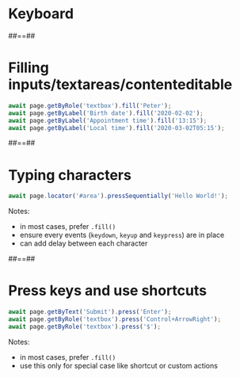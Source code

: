 <!-- .slide: class="transition" -->

# Keyboard

##==##

<!-- .slide: class="with-code" -->

# Filling inputs/textareas/contenteditable

```TypeScript [1|2|3|4|1-4]
await page.getByRole('textbox').fill('Peter');
await page.getByLabel('Birth date').fill('2020-02-02');
await page.getByLabel('Appointment time').fill('13:15');
await page.getByLabel('Local time').fill('2020-03-02T05:15');
```
<!-- .element: class="big-code" -->

##==##

<!-- .slide: class="with-code" -->

# Typing characters

```TypeScript
await page.locator('#area').pressSequentially('Hello World!');
```
<!-- .element: class="big-code" -->

Notes:
- in most cases, prefer `.fill()`
- ensure every events (`keydown`, `keyup` and `keypress`) are in place
- can add delay between each character

##==##

<!-- .slide: class="with-code" -->

# Press keys and use shortcuts

```TypeScript
await page.getByText('Submit').press('Enter');
await page.getByRole('textbox').press('Control+ArrowRight');
await page.getByRole('textbox').press('$');
```
<!-- .element: class="big-code" -->

Notes:
- in most cases, prefer `.fill()`
- use this only for special case like shortcut or custom actions
